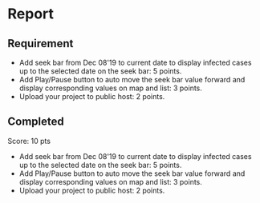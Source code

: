 # Report

## Requirement

- Add seek bar from Dec 08'19 to current date to display infected cases up to the selected date on the seek bar: 5 points.
- Add Play/Pause button to auto move the seek bar value forward and display corresponding values on map and list: 3 points.
- Upload your project to public host: 2 points.

## Completed

Score: 10 pts

- Add seek bar from Dec 08'19 to current date to display infected cases up to the selected date on the seek bar: 5 points.
- Add Play/Pause button to auto move the seek bar value forward and display corresponding values on map and list: 3 points.
- Upload your project to public host: 2 points.
